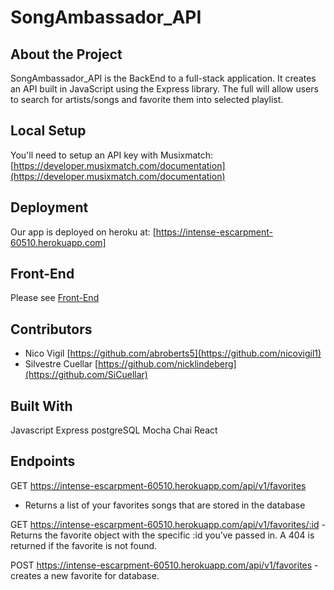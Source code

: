 # SongAmbassador_API


## About the Project

SongAmbassador_API is the BackEnd to a full-stack application. It creates an API built in JavaScript using the Express library.
The full will allow users to search for artists/songs and favorite them into selected playlist.

## Local Setup

You'll need to setup an API key with Musixmatch: 
[https://developer.musixmatch.com/documentation](https://developer.musixmatch.com/documentation)

## Deployment

Our app is deployed on heroku at: [https://intense-escarpment-60510.herokuapp.com]

## Front-End

Please see [Front-End](https://github.com/nicovigil1/SongAmbassador)


## Contributors

* Nico Vigil  [https://github.com/abroberts5](https://github.com/nicovigil1)
* Silvestre Cuellar [https://github.com/nicklindeberg](https://github.com/SiCuellar)

## Built With
Javascript
Express 
postgreSQL
Mocha 
Chai
React


## Endpoints

GET https://intense-escarpment-60510.herokuapp.com/api/v1/favorites
- Returns a list of your favorites songs that are stored in the database 

GET https://intense-escarpment-60510.herokuapp.com/api/v1/favorites/:id
-Returns the favorite object with the specific :id you’ve passed in. A 404 is returned if the favorite is not found.

POST https://intense-escarpment-60510.herokuapp.com/api/v1/favorites
-creates a new favorite for database.



